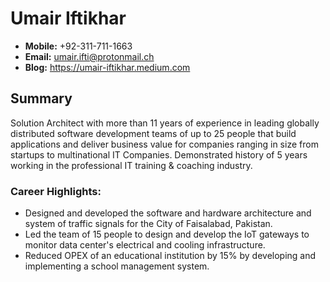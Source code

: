 # Umair Iftikhar

- **Mobile:** +92-311-711-1663
- **Email:** umair.ifti@protonmail.ch
- **Blog:** https://umair-iftikhar.medium.com

## Summary

Solution Architect with more than 11 years of experience in leading globally distributed software development teams of up to 25 people that build applications and deliver business value for companies ranging in size from startups to multinational IT Companies. Demonstrated history of 5 years working in the professional IT training & coaching industry.

### Career Highlights:

- Designed and developed the software and hardware architecture and system of traffic signals for the City of Faisalabad, Pakistan.
- Led the team of 15 people to design and develop the IoT gateways to monitor data center's electrical and cooling infrastructure.
- Reduced OPEX of an educational institution by 15% by developing and implementing a school management system.
